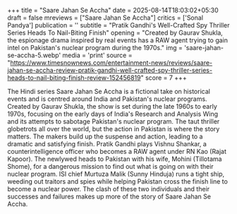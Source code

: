 +++
title = "Saare Jahan Se Accha"
date = 2025-08-14T18:03:02+05:30
draft = false
mreviews = ["Saare Jahan Se Accha"]
critics = ['Sonal Pandya']
publication = ''
subtitle = "Pratik Gandhi's Well-Crafted Spy Thriller Series Heads To Nail-Biting Finish"
opening = "Created by Gaurav Shukla, the espionage drama inspired by real events has a RAW agent trying to gain intel on Pakistan's nuclear program during the 1970s."
img = 'saare-jahan-se-accha-5.webp'
media = 'print'
source = "https://www.timesnownews.com/entertainment-news/reviews/saare-jahan-se-accha-review-pratik-gandhi-well-crafted-spy-thriller-series-heads-to-nail-biting-finish-review-152456819"
score = 7
+++

The Hindi series Saare Jahan Se Accha is a fictional take on historical events and is centred around India and Pakistan's nuclear programs. Created by Gaurav Shukla, the show is set during the late 1960s to early 1970s, focusing on the early days of India's Research and Analysis Wing and its attempts to sabotage Pakistan's nuclear program. The taut thriller globetrots all over the world, but the action in Pakistan is where the story matters. The makers build up the suspense and action, leading to a dramatic and satisfying finish. Pratik Gandhi plays Vishnu Shankar, a counterintelligence officer who becomes a RAW agent under RN Kao (Rajat Kapoor). The newlywed heads to Pakistan with his wife, Mohini (Tillotama Shome), for a dangerous mission to find out what is going on with their nuclear program. ISI chief Murtuza Malik (Sunny Hinduja) runs a tight ship, weeding out traitors and spies while helping Pakistan cross the finish line to become a nuclear power. The clash of these two individuals and their successes and failures makes up more of the story of Saare Jahan Se Accha.
